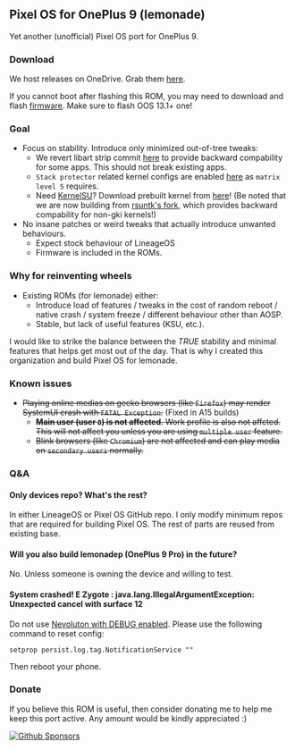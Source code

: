 ## Pixel OS for OnePlus 9 (lemonade)
Yet another (unofficial) Pixel OS port for OnePlus 9.

### Download
We host releases on OneDrive. Grab them [here](https://github.com/PixelOS-Lemonade/release/releases/).

If you cannot boot after flashing this ROM, you may need to download and flash [firmware](https://github.com/Wishmasterflo/Firmware_flasher). Make sure to flash OOS 13.1+ one!

### Goal
- Focus on stability. Introduce only minimized out-of-tree tweaks:
    - We revert libart strip commit [here](https://github.com/PixelOS-Lemonade/art/commit/e17c78dd37ed2464a3178af21d71d99268a2ba1c) to provide backward compability for some apps. This should not break existing apps.
    - `Stack protector` related kernel configs are enabled [here](https://github.com/PixelOS-Lemonade/kernel_oneplus_sm8350/commit/91802ddaa8931b7d0c1cb40048ab57a9f226f3bb) as `matrix level 5` requires.
    - Need [KernelSU](https://github.com/tiann/KernelSU)? Download prebuilt kernel from [here](https://github.com/PixelOS-Lemonade/kernel_oneplus_sm8350_kernelsu/actions)! (Be noted that we are now building from [rsuntk's fork](https://github.com/rsuntk/KernelSU), which provides backward compability for non-gki kernels!)
- No insane patches or weird tweaks that actually introduce unwanted behaviours.
    - Expect stock behaviour of LineageOS
    - Firmware is included in the ROMs.

### Why for reinventing wheels
- Existing ROMs (for lemonade) either:
    - Introduce load of features / tweaks in the cost of random reboot / native crash / system freeze / different behaviour other than AOSP. 
    - Stable, but lack of useful features (KSU, etc.).

I would like to strike the balance between the *TRUE* stability and minimal features that helps get most out of the day. That is why I created this organization and build Pixel OS for lemonade.

### Known issues
- ~~Playing online medias on gecko browsers (like `Firefox`) may render SystemUI crash with `FATAL Exception`.~~ (Fixed in A15 builds)
    - ~~**Main user (user `0`) is not affected**. Work profile is also not affcted. This will not affect you unless you are using `multiple user` feature.~~
    - ~~Blink browsers (like `Chromium`) are not affected and can play media on `secondary users` normally.~~
  
### Q&A
#### Only devices repo? What's the rest?
In either LineageOS or Pixel OS GitHub repo. I only modify minimum repos that are required for building Pixel OS. The rest of parts are reused from existing base.

#### Will you also build lemonadep (OnePlus 9 Pro) in the future?
No. Unless someone is owning the device and willing to test.

#### System crashed! E Zygote : java.lang.IllegalArgumentException: Unexpected cancel with surface 12
Do not use [Nevoluton with DEBUG enabled](https://nevo.app/setup). Please use the following command to reset config:
```
setprop persist.log.tag.NotificationService ""
```
Then reboot your phone.

### Donate
If you believe this ROM is useful, then consider donating me to help me keep this port active. Any amount would be kindly appreciated :) 

[![Github Sponsors](https://img.shields.io/badge/GitHub%20Sponsors-30363D?&logo=GitHub-Sponsors&logoColor=EA4AAA)](https://github.com/sponsors/pokon548)
